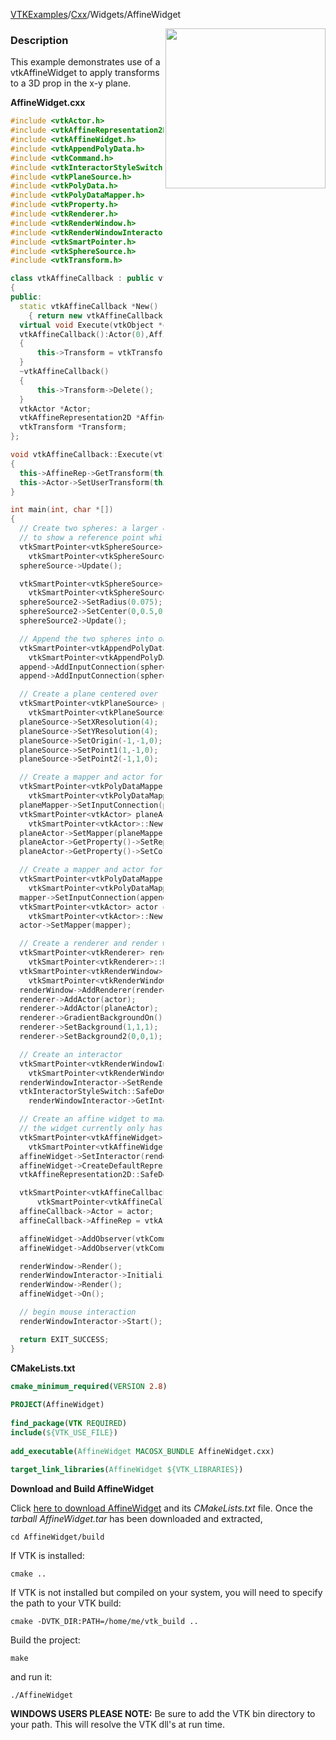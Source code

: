 [VTKExamples](Home)/[Cxx](Cxx)/Widgets/AffineWidget

<img align="right" src="https://github.com/lorensen/VTKExamples/raw/master/Testing/Baseline/Widgets/TestAffineWidget.png" width="256" />

### Description
This example demonstrates use of a vtkAffineWidget to apply transforms to a 3D prop in the x-y plane.

**AffineWidget.cxx**
```c++
#include <vtkActor.h>
#include <vtkAffineRepresentation2D.h>
#include <vtkAffineWidget.h>
#include <vtkAppendPolyData.h>
#include <vtkCommand.h>
#include <vtkInteractorStyleSwitch.h>
#include <vtkPlaneSource.h>
#include <vtkPolyData.h>
#include <vtkPolyDataMapper.h>
#include <vtkProperty.h>
#include <vtkRenderer.h>
#include <vtkRenderWindow.h>
#include <vtkRenderWindowInteractor.h>
#include <vtkSmartPointer.h>
#include <vtkSphereSource.h>
#include <vtkTransform.h>

class vtkAffineCallback : public vtkCommand
{
public:
  static vtkAffineCallback *New()
    { return new vtkAffineCallback; }
  virtual void Execute(vtkObject *caller, unsigned long, void*);
  vtkAffineCallback():Actor(0),AffineRep(0)
  {
      this->Transform = vtkTransform::New();
  }
  ~vtkAffineCallback()
  {
      this->Transform->Delete();
  }
  vtkActor *Actor;
  vtkAffineRepresentation2D *AffineRep;
  vtkTransform *Transform;
};

void vtkAffineCallback::Execute(vtkObject*, unsigned long vtkNotUsed(event), void*)
{
  this->AffineRep->GetTransform(this->Transform);
  this->Actor->SetUserTransform(this->Transform);
}

int main(int, char *[])
{
  // Create two spheres: a larger one and a smaller one on top of the larger one
  // to show a reference point while rotating
  vtkSmartPointer<vtkSphereSource> sphereSource =
    vtkSmartPointer<vtkSphereSource>::New();
  sphereSource->Update();

  vtkSmartPointer<vtkSphereSource> sphereSource2 =
    vtkSmartPointer<vtkSphereSource>::New();
  sphereSource2->SetRadius(0.075);
  sphereSource2->SetCenter(0,0.5,0);
  sphereSource2->Update();

  // Append the two spheres into one vtkPolyData
  vtkSmartPointer<vtkAppendPolyData> append =
    vtkSmartPointer<vtkAppendPolyData>::New();
  append->AddInputConnection(sphereSource->GetOutputPort());
  append->AddInputConnection(sphereSource2->GetOutputPort());

  // Create a plane centered over the larger sphere with 4x4 sub sections
  vtkSmartPointer<vtkPlaneSource> planeSource =
    vtkSmartPointer<vtkPlaneSource>::New();
  planeSource->SetXResolution(4);
  planeSource->SetYResolution(4);
  planeSource->SetOrigin(-1,-1,0);
  planeSource->SetPoint1(1,-1,0);
  planeSource->SetPoint2(-1,1,0);

  // Create a mapper and actor for the plane: show it as a wireframe
  vtkSmartPointer<vtkPolyDataMapper> planeMapper =
    vtkSmartPointer<vtkPolyDataMapper>::New();
  planeMapper->SetInputConnection(planeSource->GetOutputPort());
  vtkSmartPointer<vtkActor> planeActor =
    vtkSmartPointer<vtkActor>::New();
  planeActor->SetMapper(planeMapper);
  planeActor->GetProperty()->SetRepresentationToWireframe();
  planeActor->GetProperty()->SetColor(1,0,0);

  // Create a mapper and actor for the spheres
  vtkSmartPointer<vtkPolyDataMapper> mapper =
    vtkSmartPointer<vtkPolyDataMapper>::New();
  mapper->SetInputConnection(append->GetOutputPort());
  vtkSmartPointer<vtkActor> actor =
    vtkSmartPointer<vtkActor>::New();
  actor->SetMapper(mapper);

  // Create a renderer and render window
  vtkSmartPointer<vtkRenderer> renderer =
    vtkSmartPointer<vtkRenderer>::New();
  vtkSmartPointer<vtkRenderWindow> renderWindow =
    vtkSmartPointer<vtkRenderWindow>::New();
  renderWindow->AddRenderer(renderer);
  renderer->AddActor(actor);
  renderer->AddActor(planeActor);
  renderer->GradientBackgroundOn();
  renderer->SetBackground(1,1,1);
  renderer->SetBackground2(0,0,1);

  // Create an interactor
  vtkSmartPointer<vtkRenderWindowInteractor> renderWindowInteractor =
    vtkSmartPointer<vtkRenderWindowInteractor>::New();
  renderWindowInteractor->SetRenderWindow(renderWindow);
  vtkInteractorStyleSwitch::SafeDownCast(
    renderWindowInteractor->GetInteractorStyle())->SetCurrentStyleToTrackballCamera();

  // Create an affine widget to manipulate the actor
  // the widget currently only has a 2D representation and therefore applies transforms in the X-Y plane only
  vtkSmartPointer<vtkAffineWidget> affineWidget =
    vtkSmartPointer<vtkAffineWidget>::New();
  affineWidget->SetInteractor(renderWindowInteractor);
  affineWidget->CreateDefaultRepresentation();
  vtkAffineRepresentation2D::SafeDownCast(affineWidget->GetRepresentation())->PlaceWidget(actor->GetBounds());

  vtkSmartPointer<vtkAffineCallback> affineCallback =
      vtkSmartPointer<vtkAffineCallback>::New();
  affineCallback->Actor = actor;
  affineCallback->AffineRep = vtkAffineRepresentation2D::SafeDownCast(affineWidget->GetRepresentation());

  affineWidget->AddObserver(vtkCommand::InteractionEvent,affineCallback);
  affineWidget->AddObserver(vtkCommand::EndInteractionEvent,affineCallback);

  renderWindow->Render();
  renderWindowInteractor->Initialize();
  renderWindow->Render();
  affineWidget->On();

  // begin mouse interaction
  renderWindowInteractor->Start();

  return EXIT_SUCCESS;
}
```
**CMakeLists.txt**
```cmake
cmake_minimum_required(VERSION 2.8)
 
PROJECT(AffineWidget)
 
find_package(VTK REQUIRED)
include(${VTK_USE_FILE})
 
add_executable(AffineWidget MACOSX_BUNDLE AffineWidget.cxx)
 
target_link_libraries(AffineWidget ${VTK_LIBRARIES})
```

**Download and Build AffineWidget**

Click [here to download AffineWidget](https://github.com/lorensen/VTKWikiExamplesTarballs/raw/master/AffineWidget.tar) and its *CMakeLists.txt* file.
Once the *tarball AffineWidget.tar* has been downloaded and extracted,
```
cd AffineWidget/build 
```
If VTK is installed:
```
cmake ..
```
If VTK is not installed but compiled on your system, you will need to specify the path to your VTK build:
```
cmake -DVTK_DIR:PATH=/home/me/vtk_build ..
```
Build the project:
```
make
```
and run it:
```
./AffineWidget
```
**WINDOWS USERS PLEASE NOTE:** Be sure to add the VTK bin directory to your path. This will resolve the VTK dll's at run time.

